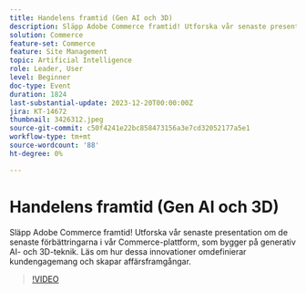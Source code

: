 ```yaml
---
title: Handelens framtid (Gen AI och 3D)
description: Släpp Adobe Commerce framtid! Utforska vår senaste presentation om de senaste förbättringarna i vår Commerce-plattform, som bygger på generativ AI- och 3D-teknik. Läs om hur dessa innovationer omdefinierar kundengagemang och skapar affärsframgångar.
solution: Commerce
feature-set: Commerce
feature: Site Management
topic: Artificial Intelligence
role: Leader, User
level: Beginner
doc-type: Event
duration: 1824
last-substantial-update: 2023-12-20T00:00:00Z
jira: KT-14672
thumbnail: 3426312.jpeg
source-git-commit: c50f4241e22bc858473156a3e7cd32052177a5e1
workflow-type: tm+mt
source-wordcount: '88'
ht-degree: 0%

---
```



# Handelens framtid (Gen AI och 3D)

Släpp Adobe Commerce framtid! Utforska vår senaste presentation om de senaste förbättringarna i vår Commerce-plattform, som bygger på generativ AI- och 3D-teknik. Läs om hur dessa innovationer omdefinierar kundengagemang och skapar affärsframgångar.

>[!VIDEO](https://video.tv.adobe.com/v/3426312/?learn=on)
